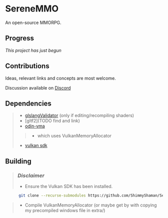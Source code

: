 # SereneMMO

An open-source MMORPG.


## Progress

_This project has just begun_

## Contributions

Ideas, relevant links and concepts are most welcome.

Discussion available on [Discord](https://discord.gg/TSu23fw8ES)

## Dependencies

>* [glslangValidator](https://github.com/KhronosGroup/glslang) (only if editing/recompiling shaders)
>* [gltf2](TODO find and link)
>* [odin-vma](https://github.com/DanielGavin/odin-vma)
>>* which uses VulkanMemoryAllocator
>* [vulkan sdk](https://www.lunarg.com/vulkan-sdk/)

## Building

> ### _Disclaimer_
>* Ensure the Vulkan SDK has been installed.
```bash
      git clone --recurse-submodules https://github.com/ShimmyShaman/SereneMMO.git
```
>* Compile VulkanMemoryAllocator (or maybe get by with copying my precompiled windows file in extra/)
